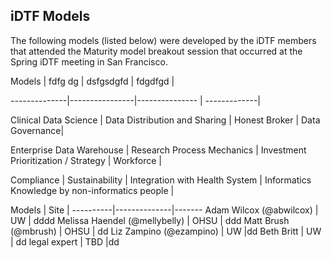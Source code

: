 ## iDTF Models

The following models (listed below) were developed by the iDTF members that attended the Maturity model breakout session that occurred at the Spring iDTF meeting in San Francisco. 

Models | fdfg dg | dsfgsdgfd | fdgdfgd |

--------------|----------------|--------------- | -------------|

Clinical Data Science | Data Distribution and Sharing | Honest Broker | Data Governance|

Enterprise Data Warehouse | Research Process Mechanics | Investment Prioritization / Strategy | Workforce |

Compliance | Sustainability | Integration with Health System | Informatics Knowledge by non-informatics people | 

Models | Site | 
----------|--------------|------- 
Adam Wilcox (@abwilcox) | UW | dddd
Melissa Haendel (@mellybelly) | OHSU | ddd
Matt Brush (@mbrush) | OHSU | dd
Liz Zampino (@ezampino) | UW |dd
Beth Britt | UW | dd
legal expert | TBD |dd 
